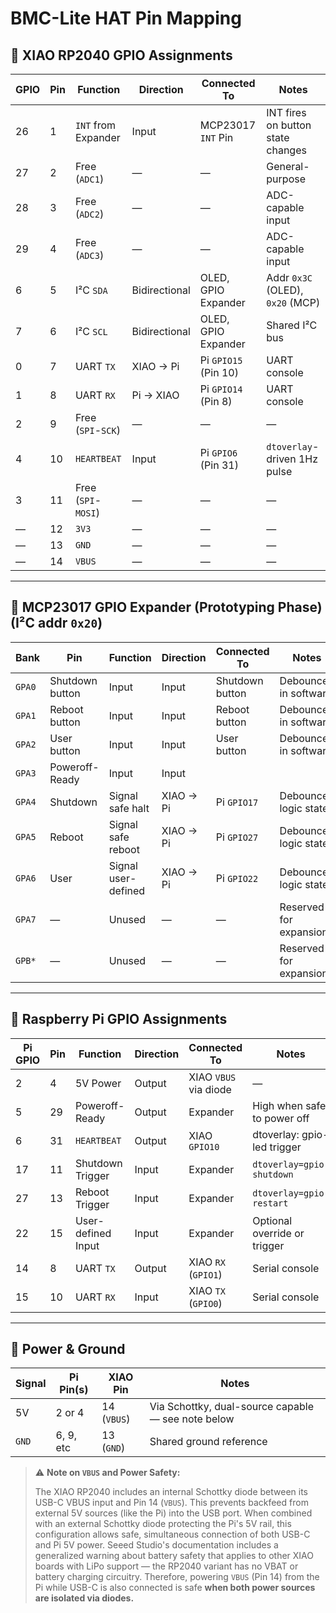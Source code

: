 # BMC-Lite HAT Pin Mapping

## 🔌 XIAO RP2040 GPIO Assignments

| GPIO | Pin | Function            | Direction     | Connected To         | Notes                              |
|------|-----|---------------------|---------------|----------------------|------------------------------------|
| 26   | 1   | `INT` from Expander | Input         | MCP23017 `INT` Pin   | INT fires on button state changes  |
| 27   | 2   | Free (`ADC1`)       | —             | —                    | General-purpose                    |
| 28   | 3   | Free (`ADC2`)       | —             | —                    | ADC-capable input                  |
| 29   | 4   | Free (`ADC3`)       | —             | —                    | ADC-capable input                  |
| 6    | 5   | I²C `SDA`           | Bidirectional | OLED, GPIO Expander  | Addr `0x3C` (OLED), `0x20` (MCP)   |
| 7    | 6   | I²C `SCL`           | Bidirectional | OLED, GPIO Expander  | Shared I²C bus                     |
| 0    | 7   | UART `TX`           | XIAO → Pi     | Pi `GPIO15` (Pin 10) | UART console                       |
| 1    | 8   | UART `RX`           | Pi → XIAO     | Pi `GPIO14` (Pin 8)  | UART console                       |
| 2    | 9   | Free (`SPI`-`SCK`)  | —             | —                    | —                                  |
| 4    | 10  | `HEARTBEAT`         | Input         | Pi `GPIO6` (Pin 31)  | `dtoverlay`-driven 1Hz pulse       |
| 3    | 11  | Free (`SPI`-`MOSI`) | —             | —                    | —                                  |
| —    | 12  | `3V3`               | —             | —                    | —                                  |
| —    | 13  | `GND`               | —             | —                    | —                                  |
| —    | 14  | `VBUS`              | —             | —                    | —                                  |

---

## 🔌 MCP23017 GPIO Expander (Prototyping Phase) (I²C addr `0x20`)

| Bank   | Pin             | Function             | Direction | Connected To    | Notes                  |
|--------|-----------------|----------------------|-----------|-----------------|------------------------|
| `GPA0` | Shutdown button | Input                | Input     | Shutdown button | Debounced in software  |
| `GPA1` | Reboot button   | Input                | Input     | Reboot button   | Debounced in software  |
| `GPA2` | User button     | Input                | Input     | User button     | Debounced in software  |
| `GPA3` | Poweroff-Ready  | Input                | Input     |                 |                        |
| `GPA4` | Shutdown        | Signal safe halt     | XIAO → Pi | Pi `GPIO17`     | Debounced logic state  |
| `GPA5` | Reboot          | Signal safe reboot   | XIAO → Pi | Pi `GPIO27`     | Debounced logic state  |
| `GPA6` | User            | Signal user-defined  | XIAO → Pi | Pi `GPIO22`     | Debounced logic state  |
| `GPA7` | —               | Unused               | —         | —               | Reserved for expansion |
| `GPB*` | —               | Unused               | —         | —               | Reserved for expansion |

---

## 🔌 Raspberry Pi GPIO Assignments

| Pi GPIO | Pin | Function           | Direction   | Connected To          | Notes                           |
|---------|-----|--------------------|-------------|-----------------------|---------------------------------|
| 2       | 4   | 5V Power           | Output      | XIAO `VBUS` via diode | —                               |
| 5       | 29  | Poweroff-Ready     | Output      | Expander              | High when safe to power off     |
| 6       | 31  | `HEARTBEAT`        | Output      | XIAO `GPIO10`         | dtoverlay: gpio-led trigger     |
| 17      | 11  | Shutdown Trigger   | Input       | Expander              | `dtoverlay=gpio-shutdown`       |
| 27      | 13  | Reboot Trigger     | Input       | Expander              | `dtoverlay=gpio-restart`        |
| 22      | 15  | User-defined Input | Input       | Expander              | Optional override or trigger    |
| 14      | 8   | UART `TX`          | Output      | XIAO `RX` (`GPIO1`)   | Serial console                  |
| 15      | 10  | UART `RX`          | Input       | XIAO `TX` (`GPIO0`)   | Serial console                  |

---

## 🔋 Power & Ground

| Signal | Pi Pin(s) | XIAO Pin    | Notes                                              |
|--------|-----------|-------------|----------------------------------------------------|
| 5V     | 2 or 4    | 14 (`VBUS`) | Via Schottky, dual-source capable — see note below |
| `GND`  | 6, 9, etc | 13 (`GND`)  | Shared ground reference                            |

> ⚠️ **Note on `VBUS` and Power Safety:**
>
> The XIAO RP2040 includes an internal Schottky diode between its USB-C VBUS input and Pin 14 (`VBUS`). This prevents backfeed from external 5V sources (like the Pi) into the USB port. When combined with an external Schottky diode protecting the Pi's 5V rail, this configuration allows safe, simultaneous connection of both USB-C and Pi 5V power. Seeed Studio's documentation includes a generalized warning about battery safety that applies to other XIAO boards with LiPo support — the RP2040 variant has no VBAT or battery charging circuitry. Therefore, powering `VBUS` (Pin 14) from the Pi while USB-C is also connected is safe **when both power sources are isolated via diodes.**

